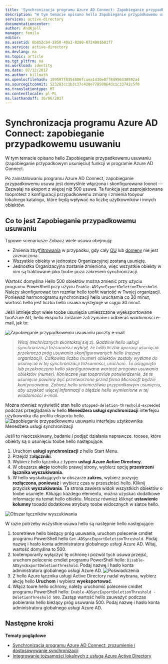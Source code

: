 ```yaml
---
title: 'Synchronizacja programu Azure AD Connect: Zapobieganie przypadkowemu usuwaniu | Dokumentacja firmy Microsoft'
description: "W tym temacie opisano hello Zapobieganie przypadkowemu usuwaniu (zapobieganie przypadkowym usunięciu) funkcji w programie Azure AD Connect."
services: active-directory
documentationcenter: 
author: AndKjell
manager: femila
editor: 
ms.assetid: 6b852cb4-2850-40a1-8280-8724081601f7
ms.service: active-directory
ms.devlang: na
ms.topic: article
ms.tgt_pltfrm: na
ms.workload: identity
ms.date: 07/12/2017
ms.author: billmath
ms.openlocfilehash: 159597f8354806fcaea1430e0ff84956338592a4
ms.sourcegitcommit: 523283cc1b3c37c428e77850964dc1c33742c5f0
ms.translationtype: MT
ms.contentlocale: pl-PL
ms.lasthandoff: 10/06/2017
---
```

# <a name="azure-ad-connect-sync-prevent-accidental-deletes"></a>Synchronizacja programu Azure AD Connect: zapobieganie przypadkowemu usuwaniu
W tym temacie opisano hello Zapobieganie przypadkowemu usuwaniu (zapobieganie przypadkowym usunięciu) funkcji w programie Azure AD Connect.

Po zainstalowaniu programu Azure AD Connect, zapobieganie przypadkowemu usuwa jest domyślnie włączona i skonfigurowana toonot — Zezwalaj na eksport z więcej niż 500 usuwa. Ta funkcja jest zaprojektowana tooprotect z konfiguracji przypadkowemu zmiany i zmienia tooyour lokalnego katalogu, które będą wpływać na liczbę użytkowników i innych obiektów.

## <a name="what-is-prevent-accidental-deletes"></a>Co to jest Zapobieganie przypadkowemu usuwaniu
Typowe scenariusze Zobacz wiele usuwa obejmują:

* Zmienia zbyt[filtrowania](active-directory-aadconnectsync-configure-filtering.md) w przypadku, gdy cały [OU](active-directory-aadconnectsync-configure-filtering.md#organizational-unitbased-filtering) lub [domeny](active-directory-aadconnectsync-configure-filtering.md#domain-based-filtering) nie jest zaznaczona.
* Wszystkie obiekty w jednostce Organizacyjnej zostaną usunięte.
* Jednostka Organizacyjna zostanie zmieniona, więc wszystkie obiekty w nim są traktowane jako toobe poza zakresem synchronizacji.

Wartość domyślna Hello 500 obiektów można zmienić przy użyciu programu PowerShell przy użyciu `Enable-ADSyncExportDeletionThreshold`. Należy skonfigurować ten rozmiar hello toofit wartość w Twojej organizacji. Ponieważ harmonogramu synchronizacji hello uruchamia co 30 minut, wartość hello jest liczba hello usuwa występuje w ciągu 30 minut.

Jeśli istnieje zbyt wiele toobe usunięcia umieszczone wyeksportowane tooAzure AD, hello eksportu zostanie zatrzymane i odbierać wiadomości e-mail, jak to:

![Zapobieganie przypadkowemu usuwaniu poczty e-mail](./media/active-directory-aadconnectsync-feature-prevent-accidental-deletes/email.png)

> *Witaj (technicznych skontaktuj się z). Godzinie hello usługi synchronizacji tożsamości wykrył, że hello liczba operacji usunięcia przekracza próg usuwania skonfigurowanych hello (nazwa organizacji). Całkowita liczba (numer) obiektów zostały wysłane do usunięcia w tej synchronizacji tożsamości, uruchom. To osiągnięto lub przekroczono hello skonfigurowana wartość progowa usuwania obiektów (numer). Konieczne jest tooprovide potwierdzenie, że te usunięcie powinny być przetworzone przed firma Microsoft będzie kontynuowana. Zobacz hello uniemożliwia przypadkowym usunięciu, aby uzyskać więcej informacji o błędzie hello wymienione w tej wiadomości e-mail.*
>
> 

Można również wyświetlić stan hello `stopped-deletion-threshold-exceeded` podczas przeglądania w hello **Menedżera usługi synchronizacji** interfejsu użytkownika dla profilu eksportu hello.
![Zapobieganie przypadkowemu usuwaniu interfejsu użytkownika Menedżera usługi synchronizacji](./media/active-directory-aadconnectsync-feature-prevent-accidental-deletes/syncservicemanager.png)

Jeśli to nieoczekiwany, badanie i podjąć działania naprawcze. toosee, które obiekty są o usunięciu toobe hello następujące:

1. Uruchom **usługi synchronizacji** z hello Start Menu.
2. Przejdź za**łączniki**.
3. Wybierz hello łącznika z typem **usługi Azure Active Directory**.
4. W obszarze **akcje** toohello prawej strony, wybierz opcję **przestrzeni łącznika wyszukiwania**.
5. W hello wyskakujących w obszarze **zakres**, wybierz pozycję **rozłączona, ponieważ** i wybierz czas w przeszłości hello. Kliknij przycisk **wyszukiwania**. Ta strona zawiera widok wszystkich obiektów o toobe usunięte. Klikając każdego elementu, można uzyskać dodatkowe informacje na temat hello obiektu. Możesz również kliknąć **ustawienie kolumny** tooadd dodatkowe atrybuty toobe widocznych w siatce hello.

![Obszar łączników wyszukiwania](./media/active-directory-aadconnectsync-feature-prevent-accidental-deletes/searchcs.png)

W razie potrzeby wszystkie usuwa hello są następnie hello następujące:

1. tooretrieve hello bieżący próg usuwania, uruchom polecenie cmdlet programu PowerShell hello `Get-ADSyncExportDeletionThreshold`. Podaj nazwę i hasło konta administratora globalnego usługi Azure AD. Witaj, wartość domyślna to 500.
2. tootemporarily wyłączyć tę ochronę i pozwól tych usuwa przejść, uruchom polecenie cmdlet programu PowerShell hello: `Disable-ADSyncExportDeletionThreshold`. Podaj nazwę i hasło konta administratora globalnego usługi Azure AD.
   ![Poświadczenia](./media/active-directory-aadconnectsync-feature-prevent-accidental-deletes/credentials.png)
3. Z hello Azure łącznika usługi Active Directory nadal wybrana, wybierz akcję hello **Uruchom** i wybierz **wyeksportować**.
4. Włącz toore hello ochrony, należy uruchomić polecenie cmdlet programu PowerShell hello: `Enable-ADSyncExportDeletionThreshold -DeletionThreshold 500`. Zastąp wartość hello zauważyć podczas pobierania hello bieżący próg usuwania 500. Podaj nazwę i hasło konta administratora globalnego usługi Azure AD.

## <a name="next-steps"></a>Następne kroki
**Tematy poglądowe**

* [Synchronizacja programu Azure AD Connect: zrozumienie i dostosowywanie synchronizacji](active-directory-aadconnectsync-whatis.md)
* [Integrowanie tożsamości lokalnych z usługą Azure Active Directory](active-directory-aadconnect.md)
